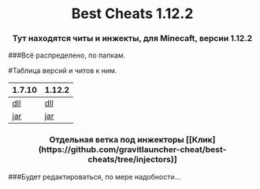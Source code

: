 <h1 align="center">
Best Cheats 1.12.2
</h1>

<h3 align="center">
Тут находятся читы и инжекты, для Minecaft, версии 1.12.2
</h1>

###Всё распределено, по папкам.

#Таблица версий и читов к ним.

| 1.7.10 | 1.12.2 |
| ------ | ------ |
| [dll](https://github.com/gravitlauncher-cheat/best-cheats/tree/1.7.10/dll) | [dll](https://github.com/gravitlauncher-cheat/best-cheats/tree/1.12.2/dll) |
| [jar](https://github.com/gravitlauncher-cheat/best-cheats/tree/1.7.10/jar) | [jar](https://github.com/gravitlauncher-cheat/best-cheats/tree/1.12.2/jar) |

<h3 align="center">
Отдельная ветка под инжекторы [[Клик](https://github.com/gravitlauncher-cheat/best-cheats/tree/injectors)]
</h1>


###Будет редактироваться, по мере надобности...
